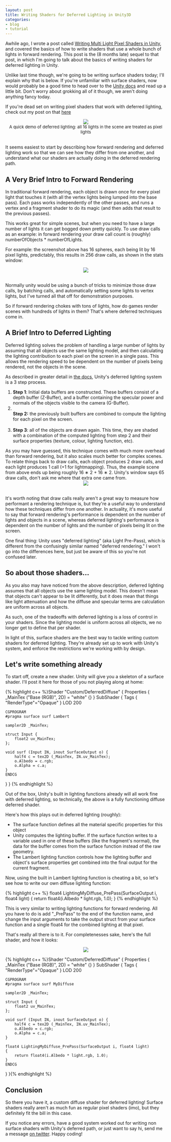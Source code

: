 ```yaml
---
layout: post
title: Writing Shaders for Deferred Lighting in Unity3D
categories:
- blog
- tutorial
---
```


Awhile ago, I wrote a post called [Writing Multi Light Pixel Shaders in Unity](http://kylehalladay.com/all/blog/2013/10/13/Multi-Light-Diffuse.html), and covered the basics of how to write shaders that use a whole bunch of lights in forward rendering. This post is the (8 months late) sequel to that post, in which I'm going to talk about the basics of writing shaders for deferred lighting in Unity.

Unlike last time though, we're going to be writing surface shaders today; I'll explain why that is below. If you're unfamiliar with surface shaders, now would probably be a good time to head over to the [Unity docs](https://docs.unity3d.com/Documentation/Components/SL-SurfaceShaders.html) and read up a little bit. Don't worry about grokking all of it though, we aren't doing anything fancy today.

If you're dead set on writing pixel shaders that work with deferred lighting, check out my post on that [here](http://kylehalladay.com/blog/tutorial/2015/01/03/Deferred-Pixel-Shaders.html)

<div align="center">
	 	
<img src="/images/post&#95;images/2014-04-05/Deferred_intro.png" />
<br>
<font size="2">A quick demo of deferred lighting: all 16 lights in the scene are treated as pixel lights</font>
<br>

</div>

<br>

It seems easiest to start by describing how forward rendering and deferred lighting work so that we can see how they differ from one another, and understand what our shaders are actually doing in the deferred rendering path.

<h2>A Very Brief Intro to Forward Rendering</h2>

In traditional forward rendering, each object is drawn once for every pixel light that touches it (with all the vertex lights being lumped into the base pass). Each pass works independently of the other passes, and runs a vertex and a fragment shader to do its magic (and then adds that result to the previous passes). 

This works great for simple scenes, but when you need to have a large number of lights it can get bogged down pretty quickly. To use draw calls as an example: in forward rendering your draw call count is (roughly) numberOfObjects * numberOfLights. 

For example: the screenshot above has 16 spheres, each being lit by 16 pixel lights, predictably, this results in 256 draw calls, as shown in the stats window:

<div align="center">
	 	
<img src="/images/post&#95;images/2014-04-05/Forward_drawcalls.png" />

</div>

<br>

Normally unity would be using a bunch of tricks to minimize those draw calls, by batching calls, and automatically setting some lights to vertex lights, but I've turned all that off for demonstration purposes.

So if forward rendering chokes with tons of lights, how do games render scenes with hundreds of lights in them? That's where deferred techniques come in. 

<h2>A Brief Intro to Deferred Lighting</h2>

Deferred lighting solves the problem of handling a large number of lights by assuming that all objects use the same lighting model, and then calculating the lighting contribution to each pixel on the screen in a single pass. This allows the rendering speed to be dependent on the number of pixels being rendered, not the objects in the scene.

As described in greater detail in [the docs](http://docs.unity3d.com/Documentation/Components/RenderTech-DeferredLighting.html), Unity's deferred lighting system is a 3 step process. 

<ol>
<li>
<strong>Step 1</strong>: Initial data buffers are constructed. These buffers consist of a depth buffer (Z-Buffer), and a buffer containing the specular power and normals of the objects visible to the camera (G-Buffer). </li>
<li><br>
<strong>Step 2:</strong> the previously built buffers are combined to compute the lighting for each pixel on the screen. 
</li><br>
<li>
<strong>Step 3</strong>: all of the objects are drawn again. This time, they are shaded with a combination of the computed lighting from step 2 and their surface properties (texture, colour, lighting function, etc).
</li>
</ol>
As you may have guessed, this technique comes with much more overhead than forward rendering, but it also scales much better for complex scenes. To relate things back to draw calls, each object produces 2 draw calls, and each light produces 1 call (+1 for lightmapping). Thus, the example scene from above ends up being roughly 16 &lowast; 2 + 16 &lowast; 2. Unity's window says 65 draw calls, don't ask me where that extra one came from. 

<div align="center">
	 	
<img src="/images/post&#95;images/2014-04-05/Deferred_drawcalls.png" />

</div>

<br>


It's worth noting that draw calls really aren't a great way to measure how performant a rendering technique is, but they're a useful way to understand how these techniques differ from one another. In actuality, it's more useful to say that forward rendering's performance is dependent on the number of lights and objects in a scene, whereas deferred lighting's performance is dependent on the number of lights and the number of pixels being lit on the screen.

One final thing: Unity uses "deferred lighting" (aka Light Pre-Pass), which is different from the confusingly similar named "deferred rendering." I won't go into the differences here, but just be aware of this so you're not confused later.

<h2>So about those shaders...</h2>

As you also may have noticed from the above description, deferred lighting assumes that all objects use the same lighting model. This doesn't mean that objects can't appear to be lit differently, but it does mean that things like light attenuation and how the diffuse and specular terms are calculation are uniform across all objects. 

As such, one of the tradeoffs with deferred lighting is a loss of control in your shaders. Since the lighting model is uniform across all objects, we no longer get to define that per shader. 

In light of this, surface shaders are the best way to tackle writing custom shaders for deferred lighting. They're already set up to work with Unity's system, and enforce the restrictions we're working with by design.

<h2>Let's write something already</h2>

To start off, create a new shader. Unity will give you a skeleton of a surface shader. I'll post it here for those of you not playing along at home:

{% highlight c++ %}Shader "Custom/DeferredDiffuse"
{
Properties 
{
	_MainTex ("Base (RGB)", 2D) = "white" {}
}
SubShader 
{
	Tags { "RenderType"="Opaque" }
	LOD 200
	
	CGPROGRAM
	#pragma surface surf Lambert

	sampler2D _MainTex;

	struct Input {
		float2 uv_MainTex;
	};

	void surf (Input IN, inout SurfaceOutput o) {
		half4 c = tex2D (_MainTex, IN.uv_MainTex);
		o.Albedo = c.rgb;
		o.Alpha = c.a;
	}
	ENDCG
} 
}
{% endhighlight %}

Out of the box, Unity's built in lighting functions already will all work fine with deferred lighting, so technically, the above is a fully functioning diffuse deferred shader. 

Here's how this plays out in deferred lighting (roughly): 

* The surface function defines all the material specific properties for this object
* Unity computes the lighting buffer. If the surface function writes to a variable used in one of these buffers (like the fragment's normal), the data for the buffer comes from the surface function instead of the raw geometry. 
* The Lambert lighting function controls how the lighting buffer and object's surface properties get combined into the final output for the current fragment.

Now, using the built in Lambert lighting function is cheating a bit, so let's see how to write our own diffuse lighting function:

{% highlight c++ %}
float4 LightingMyDiffuse_PrePass(SurfaceOutput i, float4 light)
{
	return float4(i.Albedo * light.rgb, 1.0);
}
{% endhighlight %}

This is very similar to writing lighting functions for forward rendering. All you have to do is add "_PrePass" to the end of the function name, and change the input arguments to take the output struct from your surface function and a single float4 for the combined lighting at that pixel. 

That's really all there is to it. For completenesses sake, here's the full shader, and how it looks:

<div align="center">
	 	
<img src="/images/post&#95;images/2014-04-05/Deferred_final.png" />

</div>

{% highlight c++ %}Shader "Custom/DeferredDiffuse"
{
Properties 
{
	_MainTex ("Base (RGB)", 2D) = "white" {}
}
SubShader 
{
	Tags { "RenderType"="Opaque" }
	LOD 200
	
	CGPROGRAM
	#pragma surface surf MyDiffuse

	sampler2D _MainTex;

	struct Input {
		float2 uv_MainTex;
	};

	void surf (Input IN, inout SurfaceOutput o) {
		half4 c = tex2D (_MainTex, IN.uv_MainTex);
		o.Albedo = c.rgb;
		o.Alpha = c.a;
	}
	
	float4 LightingMyDiffuse_PrePass(SurfaceOutput i, float4 light)
	{
		return float4(i.Albedo * light.rgb, 1.0);
	}
	ENDCG
} 
}{% endhighlight %}

<h2>Conclusion</h2>

So there you have it, a custom diffuse shader for deferred lighting! Surface shaders really aren't as much fun as regular pixel shaders (imo), but they definitely fit the bill in this case. 

If you notice any errors, have a good system worked out for writing non surface shaders with Unity's deferred path, or just want to say hi, send me a message [on twitter](http://twitter.com/khalladay). Happy coding!

